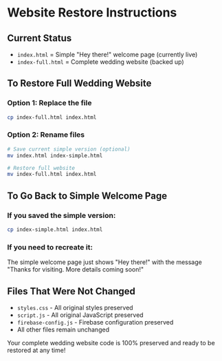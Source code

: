 # Website Restore Instructions

## Current Status
- `index.html` = Simple "Hey there!" welcome page (currently live)
- `index-full.html` = Complete wedding website (backed up)

## To Restore Full Wedding Website

### Option 1: Replace the file
```bash
cp index-full.html index.html
```

### Option 2: Rename files
```bash
# Save current simple version (optional)
mv index.html index-simple.html

# Restore full website
mv index-full.html index.html
```

## To Go Back to Simple Welcome Page

### If you saved the simple version:
```bash
cp index-simple.html index.html
```

### If you need to recreate it:
The simple welcome page just shows "Hey there!" with the message "Thanks for visiting. More details coming soon!"

## Files That Were Not Changed
- `styles.css` - All original styles preserved
- `script.js` - All original JavaScript preserved
- `firebase-config.js` - Firebase configuration preserved
- All other files remain unchanged

Your complete wedding website code is 100% preserved and ready to be restored at any time!
